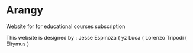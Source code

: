 # Arangy
Website for for educational courses subscription

This website is designed by :
Jesse Espinoza ( yz
Luca ( 
Lorenzo Tripodi ( Eltymus ) 
